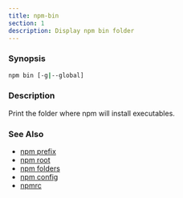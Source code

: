 ```yaml
---
title: npm-bin
section: 1
description: Display npm bin folder
---
```


### Synopsis

```bash
npm bin [-g|--global]
```

### Description

Print the folder where npm will install executables.

### See Also

* [npm prefix](/cli-commands/prefix)
* [npm root](/cli-commands/root)
* [npm folders](/configuring-npm/folders)
* [npm config](/cli-commands/config)
* [npmrc](/configuring-npm/npmrc)

